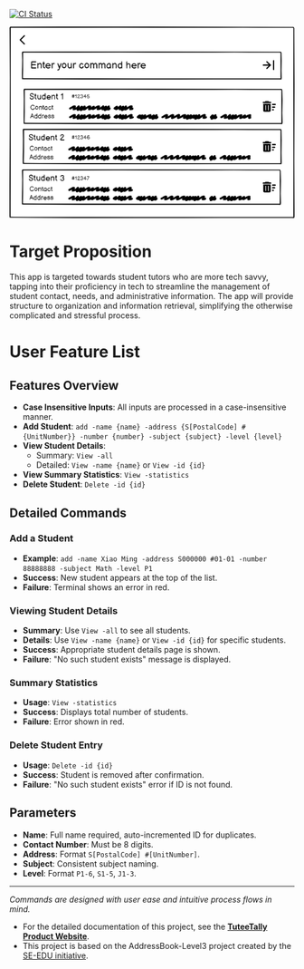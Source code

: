 [![CI Status](https://github.com/se-edu/addressbook-level3/workflows/Java%20CI/badge.svg)](https://github.com/AY2324S2-CS2103T-F10-2/tp/actions)

![Ui](docs/images/Ui.png)

# Target Proposition
This app is targeted towards student tutors who are more tech savvy, tapping into their proficiency in tech to streamline the management of student contact, needs, and administrative information. The app will provide structure to organization and information retrieval, simplifying the otherwise complicated and stressful process.

# User Feature List

## Features Overview
- **Case Insensitive Inputs**: All inputs are processed in a case-insensitive manner.
- **Add Student**: `add -name {name} -address {S[PostalCode] #{UnitNumber}} -number {number} -subject {subject} -level {level}`
- **View Student Details**:
  - Summary: `View -all`
  - Detailed: `View -name {name}` or `View -id {id}`
- **View Summary Statistics**: `View -statistics`
- **Delete Student**: `Delete -id {id}`

## Detailed Commands
### Add a Student
- **Example**: `add -name Xiao Ming -address S000000 #01-01 -number 88888888 -subject Math -level P1`
- **Success**: New student appears at the top of the list.
- **Failure**: Terminal shows an error in red.

### Viewing Student Details
- **Summary**: Use `View -all` to see all students.
- **Details**: Use `View -name {name}` or `View -id {id}` for specific students.
- **Success**: Appropriate student details page is shown.
- **Failure**: "No such student exists" message is displayed.

### Summary Statistics
- **Usage**: `View -statistics`
- **Success**: Displays total number of students.
- **Failure**: Error shown in red.

### Delete Student Entry
- **Usage**: `Delete -id {id}`
- **Success**: Student is removed after confirmation.
- **Failure**: "No such student exists" error if ID is not found.

## Parameters
- **Name**: Full name required, auto-incremented ID for duplicates.
- **Contact Number**: Must be 8 digits.
- **Address**: Format `S[PostalCode] #[UnitNumber]`.
- **Subject**: Consistent subject naming.
- **Level**: Format `P1-6`, `S1-5`, `J1-3`.

---

_Commands are designed with user ease and intuitive process flows in mind._

* For the detailed documentation of this project, see the **[TuteeTally Product Website](https://ay2324s2-cs2103t-f10-2.github.io/tp/)**.
* This project is based on the AddressBook-Level3 project created by the [SE-EDU initiative](https://se-education.org).
